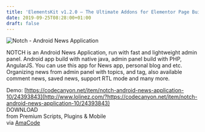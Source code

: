 ```yaml
---
title: 'ElementsKit v1.2.0 – The Ultimate Addons for Elementor Page Builder'
date: 2019-09-25T08:28:00+01:00
draft: false
---
```


![Notch - Android News Application](http://www.codelist.cc/uploads/posts/2019-09/1569397216_notch.jpg "Notch - Android News Application")  
  
NOTCH is an Android News Application, run with fast and lightweight admin panel. Android app build with native java, admin panel build with PHP, AngularJS. You can use this app for News app, personal blog and etc. Organizing news from admin panel with topics, and tag, also available comment news, saved news, support RTL mode and many more.  
  
Demo: [https://codecanyon.net/item/notch-android-news-application-10/24393843](http://www.lolinez.com/?https://codecanyon.net/item/notch-android-news-application-10/24393843)  
DOWNLOAD  
from Premium Scripts, Plugins & Mobile  
via [AmaCode](https://amazcode.ooo)